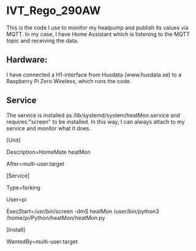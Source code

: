 # IVT_Rego_290AW
This is the code I use to monitor my heatpump and publish its values via MQTT. In my case, I have Home Assistant which is listening to the MQTT topic and receiving the data.

<h2>Hardware:</h2>
I have connected a H1-interface from Husdata (www.husdata.se) to a Raspberry Pi Zero Wireless, which runs the code.

<h2>Service</h2>
The service is installed as /lib/systemd/system/heatMon.service and requires "screen" to be installed. In this way, I can always attach to my service and monitor what it does.

[Unit]

Description=HomeMate heatMon

After=multi-user.target


[Service]

Type=forking

User=pi

ExecStart=/usr/bin/screen -dmS heatMon /user/bin/python3 /home/pi/Python/heatMon/heatMon.py


[Install]

WantedBy=multi-user.target
